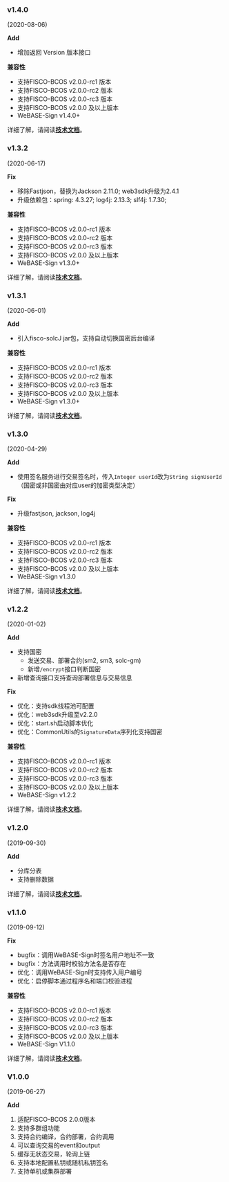 ### v1.4.0

 (2020-08-06)
 

**Add**
- 增加返回 Version 版本接口

**兼容性**

- 支持FISCO-BCOS v2.0.0-rc1 版本
- 支持FISCO-BCOS v2.0.0-rc2 版本
- 支持FISCO-BCOS v2.0.0-rc3 版本
- 支持FISCO-BCOS v2.0.0 及以上版本
- WeBASE-Sign v1.4.0+

详细了解，请阅读[**技术文档**](https://webasedoc.readthedocs.io/zh_CN/latest/)。


### v1.3.2

 (2020-06-17)
 
**Fix**
- 移除Fastjson，替换为Jackson 2.11.0; web3sdk升级为2.4.1
- 升级依赖包：spring: 4.3.27; log4j: 2.13.3; slf4j: 1.7.30;

**兼容性**

- 支持FISCO-BCOS v2.0.0-rc1 版本
- 支持FISCO-BCOS v2.0.0-rc2 版本
- 支持FISCO-BCOS v2.0.0-rc3 版本
- 支持FISCO-BCOS v2.0.0 及以上版本
- WeBASE-Sign v1.3.0+

详细了解，请阅读[**技术文档**](https://webasedoc.readthedocs.io/zh_CN/latest/)。

### v1.3.1

 (2020-06-01)
 
**Add**
- 引入fisco-solcJ jar包，支持自动切换国密后台编译

**兼容性**

- 支持FISCO-BCOS v2.0.0-rc1 版本
- 支持FISCO-BCOS v2.0.0-rc2 版本
- 支持FISCO-BCOS v2.0.0-rc3 版本
- 支持FISCO-BCOS v2.0.0 及以上版本
- WeBASE-Sign v1.3.0+

详细了解，请阅读[**技术文档**](https://webasedoc.readthedocs.io/zh_CN/latest/)。

### v1.3.0

 (2020-04-29)
 
**Add**
- 使用签名服务进行交易签名时，传入`Integer userId`改为`String signUserId`（国密或非国密由对应user的加密类型决定）

**Fix**
- 升级fastjson, jackson, log4j

**兼容性**

- 支持FISCO-BCOS v2.0.0-rc1 版本
- 支持FISCO-BCOS v2.0.0-rc2 版本
- 支持FISCO-BCOS v2.0.0-rc3 版本
- 支持FISCO-BCOS v2.0.0 及以上版本
- WeBASE-Sign v1.3.0

详细了解，请阅读[**技术文档**](https://webasedoc.readthedocs.io/zh_CN/latest/)。

### v1.2.2

 (2020-01-02)

**Add**

- 支持国密
  - 发送交易、部署合约(sm2, sm3, solc-gm)
  - 新增`/encrypt`接口判断国密
- 新增查询接口支持查询部署信息与交易信息

**Fix**

- 优化：支持sdk线程池可配置
- 优化：web3sdk升级至v2.2.0
- 优化：start.sh启动脚本优化
- 优化：CommonUtils的`SignatureData`序列化支持国密


**兼容性**

- 支持FISCO-BCOS v2.0.0-rc1 版本
- 支持FISCO-BCOS v2.0.0-rc2 版本
- 支持FISCO-BCOS v2.0.0-rc3 版本
- 支持FISCO-BCOS v2.0.0 及以上版本
- WeBASE-Sign v1.2.2

详细了解，请阅读[**技术文档**](https://webasedoc.readthedocs.io/zh_CN/latest/)。


### v1.2.0

 (2019-09-30)

**Add**

- 分库分表
- 支持删除数据

详细了解，请阅读[**技术文档**](https://webasedoc.readthedocs.io/zh_CN/latest/)。



### v1.1.0

 (2019-09-12)

**Fix**

- bugfix：调用WeBASE-Sign时签名用户地址不一致
- bugfix：方法调用时校验方法名是否存在
- 优化：调用WeBASE-Sign时支持传入用户编号
- 优化：启停脚本通过程序名和端口校验进程

**兼容性**

- 支持FISCO-BCOS v2.0.0-rc1 版本
- 支持FISCO-BCOS v2.0.0-rc2 版本
- 支持FISCO-BCOS v2.0.0-rc3 版本
- 支持FISCO-BCOS v2.0.0 及以上版本
- WeBASE-Sign V1.1.0

详细了解，请阅读[**技术文档**](https://webasedoc.readthedocs.io/zh_CN/latest/)。



### V1.0.0

(2019-06-27)

**Add**

1. 适配FISCO-BCOS 2.0.0版本
2. 支持多群组功能
3. 支持合约编译，合约部署，合约调用
4. 可以查询交易的event和output
5. 缓存无状态交易，轮询上链
6. 支持本地配置私钥或随机私钥签名
7. 支持单机或集群部署
